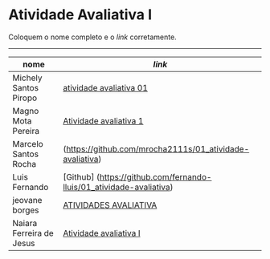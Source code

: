 # Atividade Avaliativa I

Coloquem o nome completo e o *link* corretamente.

---

nome | *link*
--- | ---
Michely Santos Piropo | [atividade avaliativa 01](https://github.com/Michelyy/01_atividade-avaliativa)
Magno Mota Pereira|[Atividade avaliativa 1](https://github.com/Magno00/Atividade_avaliativa-01)
Marcelo Santos Rocha |  (https://github.com/mrocha2111s/01_atividade-avaliativa)
Luis Fernando | [Github] (https://github.com/fernando-lluis/01_atividade-avaliativa)
jeovane  borges|[ATIVIDADES AVALIATIVA](https://github.com/jeovane6/01_atividade-avaliativa) 
Naiara Ferreira de Jesus|[Atividade avaliativa I](https://github.com/naiaraferreira/01_atividade-avaliativa.git)
